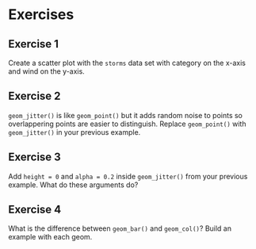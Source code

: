 # Exercises

## Exercise 1

Create a scatter plot with the `storms` data set with category on the x-axis and wind on the y-axis. 

## Exercise 2

`geom_jitter()` is like `geom_point()` but it adds random noise to points so overlappering points are easier to distinguish. Replace `geom_point()` with `geom_jitter()` in your previous example. 

## Exercise 3

Add `height = 0` and `alpha = 0.2` inside `geom_jitter()` from your previous example. What do these arguments do?

## Exercise 4

What is the difference between  `geom_bar()` and `geom_col()`? Build an example with each geom. 
